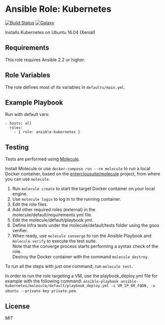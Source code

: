 Ansible Role: Kubernetes 
======================================

[![Build Status](https://travis-ci.org/entercloudsuite/ansible-kubernetes.svg?branch=master)](https://travis-ci.org/entercloudsuite/ansible-kubernetes)
[![Galaxy](https://img.shields.io/badge/galaxy-entercloudsuite.kubernetes-blue.svg?style=flat-square)](https://galaxy.ansible.com/entercloudsuite/kubernetes)  

Installs Kubernetes on Ubuntu 16.04 (Xenial)

## Requirements

This role requires Ansible 2.2 or higher.

## Role Variables

The role defines most of its variables in `defaults/main.yml`.

## Example Playbook

Run with default vars:

    - hosts: all
      roles:
        - { role: ansible-kubernetes }

## Testing

Tests are performed using [Molecule](http://molecule.readthedocs.org/en/latest/).

Install Molecule or use `docker-compose run --rm molecule` to run a local Docker container, based on the [enterclousuite/molecule](https://hub.docker.com/r/fminzoni/molecule/) project, from where you can use `molecule`.

1. Run `molecule create` to start the target Docker container on your local engine.  
2. Use `molecule login` to log in to the running container.  
3. Edit the role files.  
4. Add other required roles (external) in the molecule/default/requirements.yml file.  
5. Edit the molecule/default/playbook.yml.  
6. Define infra tests under the molecule/default/tests folder using the goos verifier.  
7. When ready, use `molecule converge` to run the Ansible Playbook and `molecule verify` to execute the test suite.  
Note that the converge process starts performing a syntax check of the role.  
Destroy the Docker container with the command `molecule destroy`.   

To run all the steps with just one command, run `molecule test`. 

In order to run the role targeting a VM, use the playbook_deploy.yml file for example with the following command: `ansible-playbook ansible-kubernetes/molecule/default/playbook_deploy.yml -i VM_IP_OR_FQDN, -u ubuntu --private-key private.pem`.  

## License

MIT